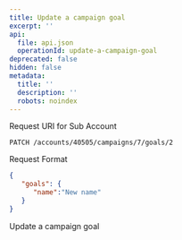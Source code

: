 ```yaml
---
title: Update a campaign goal
excerpt: ''
api:
  file: api.json
  operationId: update-a-campaign-goal
deprecated: false
hidden: false
metadata:
  title: ''
  description: ''
  robots: noindex
---
```

Request URI for Sub Account

```
PATCH /accounts/40505/campaigns/7/goals/2
```

Request Format

```json
{  
   "goals": {  
      "name":"New name"
   }
}
```

Update a campaign goal

